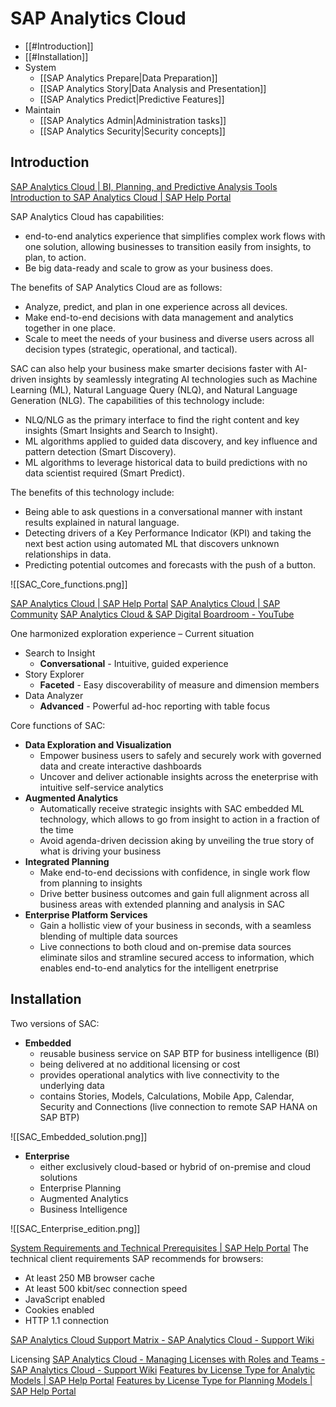 # SAP Analytics Cloud

- [[#Introduction]]
- [[#Installation]]
- System
	- [[SAP Analytics Prepare|Data Preparation]]
	- [[SAP Analytics Story|Data Analysis and Presentation]]
	- [[SAP Analytics Predict|Predictive Features]]
- Maintain
	- [[SAP Analytics Admin|Administration tasks]]
	- [[SAP Analytics Security|Security concepts]]


## Introduction

[SAP Analytics Cloud | BI, Planning, and Predictive Analysis Tools](https://www.sap.com/products/technology-platform/cloud-analytics.html)
[Introduction to SAP Analytics Cloud | SAP Help Portal](https://help.sap.com/docs/SAP_ANALYTICS_CLOUD/00f68c2e08b941f081002fd3691d86a7/6ea0ee725a624eebbd0012a267e7b7f9.html)

SAP Analytics Cloud has capabilities:
- end-to-end analytics experience that simplifies complex work flows with one solution, allowing businesses to transition easily from insights, to plan, to action.
- Be big data-ready and scale to grow as your business does.

The benefits of SAP Analytics Cloud are as follows:
- Analyze, predict, and plan in one experience across all devices.
- Make end-to-end decisions with data management and analytics together in one place.
- Scale to meet the needs of your business and diverse users across all decision types (strategic, operational, and tactical).

SAC can also help your business make smarter decisions faster with AI-driven insights by seamlessly integrating AI technologies such as Machine Learning (ML), Natural Language Query (NLQ), and Natural Language Generation (NLG). The capabilities of this technology include:
- NLQ/NLG as the primary interface to find the right content and key insights (Smart Insights and Search to Insight).
- ML algorithms applied to guided data discovery, and key influence and pattern detection (Smart Discovery).
- ML algorithms to leverage historical data to build predictions with no data scientist required (Smart Predict).

The benefits of this technology include:
- Being able to ask questions in a conversational manner with instant results explained in natural language.
- Detecting drivers of a Key Performance Indicator (KPI) and taking the next best action using automated ML that discovers unknown relationships in data.
- Predicting potential outcomes and forecasts with the push of a button.

![[SAC_Core_functions.png]]


[SAP Analytics Cloud | SAP Help Portal](https://help.sap.com/docs/SAP_ANALYTICS_CLOUD)
[SAP Analytics Cloud | SAP Community](https://community.sap.com/topics/cloud-analytics)
[SAP Analytics Cloud & SAP Digital Boardroom - YouTube](https://www.youtube.com/playlist?list=PLs5htBIwERYWSixKSqQHzndop33aBCz1U)

One harmonized exploration experience – Current situation
- Search to Insight
	- **Conversational** - Intuitive, guided experience
- Story Explorer
	- **Faceted** - Easy discoverability of measure and dimension members
- Data Analyzer
	- **Advanced** - Powerful ad-hoc reporting with table focus

Core functions of SAC:
- **Data Exploration and Visualization**
	- Empower business users to safely and securely work with governed data and create interactive dashboards
	- Uncover and deliver actionable insights across the eneterprise with intuitive self-service analytics
- **Augmented Analytics**
	- Automatically receive strategic insights with SAC embedded ML technology, which allows to go from insight to action in a fraction of the time
	- Avoid agenda-driven decission aking by unveiling the true story of what is driving your business
- **Integrated Planning**
	- Make end-to-end decissions with confidence, in single work flow from planning to insights
	- Drive better business outcomes and gain full alignment across all business areas with extended planning and analysis in SAC
- **Enterprise Platform Services**
	- Gain a hollistic view of your business in seconds, with a seamless blending of multiple data sources
	- Live connections to both cloud and on-premise data sources eliminate silos and stramline secured access to information, which enables end-to-end analytics for the intelligent enetrprise





## Installation
Two versions of SAC:
- **Embedded**
	- reusable business service on SAP BTP for business intelligence (BI)
	- being delivered at no additional licensing or cost
	- provides operational analytics with live connectivity to the underlying data
	- contains Stories, Models, Calculations, Mobile App, Calendar, Security and Connections (live connection to remote SAP HANA on SAP BTP)

![[SAC_Embedded_solution.png]]

- **Enterprise**
	- either exclusively cloud-based or hybrid of on-premise and cloud solutions
	- Enterprise Planning
	- Augmented Analytics
	- Business Intelligence

![[SAC_Enterprise_edition.png]]

[System Requirements and Technical Prerequisites | SAP Help Portal](https://help.sap.com/docs/SAP_ANALYTICS_CLOUD/00f68c2e08b941f081002fd3691d86a7/11b4e5ff76eb4747bc255d7037be1f01.html)
The technical client requirements SAP recommends for browsers:
- At least 250 MB browser cache
- At least 500 kbit/sec connection speed
- JavaScript enabled
- Cookies enabled
- HTTP 1.1 connection

[SAP Analytics Cloud Support Matrix - SAP Analytics Cloud - Support Wiki](https://wiki.scn.sap.com/wiki/display/BOC/SAP+Analytics+Cloud+Support+Matrix)

Licensing
[SAP Analytics Cloud - Managing Licenses with Roles and Teams - SAP Analytics Cloud - Support Wiki](https://wiki.scn.sap.com/wiki/display/BOC/SAP+Analytics+Cloud+-+Managing+Licenses+with+Roles+and+Teams)
[Features by License Type for Analytic Models | SAP Help Portal](https://help.sap.com/docs/SAP_ANALYTICS_CLOUD/00f68c2e08b941f081002fd3691d86a7/b51b338827764edc847a6c1d6b8d7ed5.html)
[Features by License Type for Planning Models | SAP Help Portal](https://help.sap.com/docs/SAP_ANALYTICS_CLOUD/00f68c2e08b941f081002fd3691d86a7/20d92cebb9f94699949f99bd54a169bd.html)






